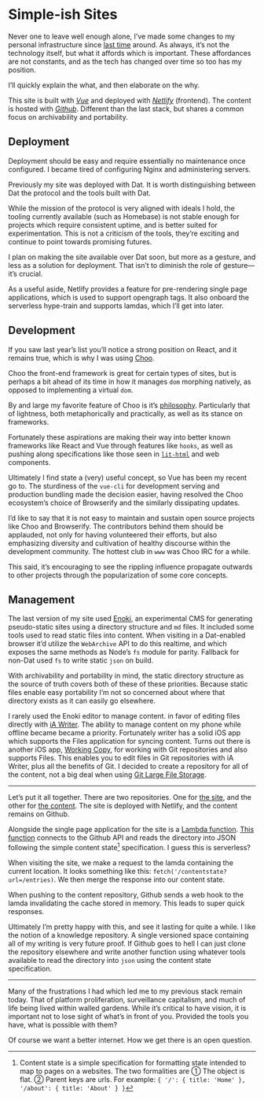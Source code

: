 # Simple-ish Sites

Never one to leave well enough alone, I’ve made some changes to my personal infrastructure since [last time](/entries/2017-12-27-sites) around. As always, it’s not the technology itself, but what it affords which is important. These affordances are not constants, and as the tech has changed over time so too has my position.

I’ll quickly explain the what, and then elaborate on the why.

This site is built with [*Vue*](https://vuejs.org/) and deployed with [*Netlify*](https://www.netlify.com/) (frontend). The content is hosted with [*Github*](https://github.com). Different than the last stack, but shares a common focus on archivability and portability.

<!-- more --> 

## Deployment

Deployment should be easy and require essentially no maintenance once configured. I became tired of configuring Nginx and administering servers.

Previously my site was deployed with Dat. It is worth distinguishing between Dat the protocol and the tools built with Dat.

While the mission of the protocol is very aligned with ideals I hold, the tooling currently available (such as Homebase) is not stable enough for projects which require consistent uptime, and is better suited for experimentation. This is not a criticism of the tools, they’re exciting and continue to point towards promising futures.

I plan on making the site available over Dat soon, but more as a gesture, and less as a solution for deployment. That isn’t to diminish the role of gesture—it’s crucial.

As a useful aside, Netlify provides a feature for pre-rendering single page applications, which is used to support opengraph tags. It also onboard the serverless hype-train and supports lamdas, which I’ll get into later.

## Development

If you saw last year’s list you’ll notice a strong position on React, and it remains true, which is why I was using [Choo](https://github.com/choojs/choo).

Choo the front-end framework is great for certain types of sites, but is perhaps a bit ahead of its time in how it manages `dom` morphing natively, as opposed to implementing a virtual `dom`.

By and large my favorite feature of Choo is it’s [philosophy](https://github.com/choojs/choo#philosophy). Particularly that of lightness, both metaphorically and practically, as well as its stance on frameworks.

Fortunately these aspirations are making their way into better known frameworks like React and Vue through features like `hooks`, as well as pushing along specifications like those seen in [`lit-html`](https://github.com/polymer/lit-html) and web components.

Ultimately I find state a (very) useful concept, so Vue has been my recent go to. The sturdiness of the `vue-cli` for development serving and production bundling made the decision easier, having resolved the Choo ecosystem’s choice of Browserify and the similarly dissipating updates.

I’d like to say that it is not easy to maintain and sustain open source projects like Choo and Browserify. The contributors behind them should be applauded, not only for having volunteered their efforts, but also emphasizing diversity and cultivation of healthy discourse within the development community. The hottest club in `www` was Choo IRC for a while.

This said, it’s encouraging to see the rippling influence propagate outwards to other projects through the popularization of some core concepts.

## Management

The last version of my site used [Enoki](https://enoki.site), an experimental CMS for generating pseudo-static sites using a directory structure and `md` files. It included some tools used to read static files into content. When visiting in a Dat-enabled browser it’d utilize the `WebArchive` API to do this realtime, and which exposes the same methods as Node’s `fs` module for parity. Fallback for non-Dat used `fs` to write static `json` on build.

With archivability and portability in mind, the static directory structure as the source of truth covers both of these of these priorities. Because static files enable easy portability I’m not so concerned about where that directory exists as it can easily go elsewhere.

I rarely used the Enoki editor to manage content. in favor of editing files directly with [iA Writer](https://ia.net/writer). The ability to manage content on my phone while offline became became a priority. Fortunately writer has a solid iOS app which supports the Files application for syncing content. Turns out there is another iOS app, [Working Copy](https://workingcopyapp.com), for working with Git repositories and also supports Files. This enables you to edit files in Git repositories with iA Writer, plus all the benefits of Git. I decided to create a repository for all of the content, not a big deal when using [Git Large File Storage](https://git-lfs.github.com). 

---

Let’s put it all together. There are two repositories. One for [the site](https://github.com/jondashkyle/jon-kyle.com), and the other for [the content](https://github.com/jondashkyle/archive). The site is deployed with Netlify, and the content remains on Github.

Alongside the single page application for the site is a [Lambda function](https://www.netlify.com/features/functions/). [This function](https://github.com/jondashkyle/jon-kyle.com/blob/master/src/lambda/contentstate.js) connects to the Github API and reads the directory into JSON following the simple content state[^1] specification. I guess this is serverless?

When visiting the site, we make a request to the lamda containing the current location. It looks something like this: `fetch('/contentstate?url=/entries)`. We then merge the response into our content state.

When pushing to the content repository, Github sends a web hook to the lamda invalidating the cache stored in memory. This leads to super quick responses.

Ultimately I’m pretty happy with this, and see it lasting for quite a while. I like the notion of a knowledge repository. A single versioned space containing all of my writing is very future proof. If Github goes to hell I can just clone the repository elsewhere and write another function using whatever tools available to read the directory into `json` using the content state specification.

---

Many of the frustrations I had which led me to my previous stack remain today. That of platform proliferation, surveillance capitalism, and much of life being lived within walled gardens. While it’s critical to have vision, it is important not to lose sight of what’s in front of you. Provided the tools you have, what is possible with them?

Of course we want a better internet. How we get there is an open question.

[^1]: Content state is a simple specification for formatting state intended to map to pages on a websites. The two formalities are ① The object is flat. ② Parent keys are urls. For example: `{ '/': { title: 'Home' }, '/about': { title: 'About' } }`
